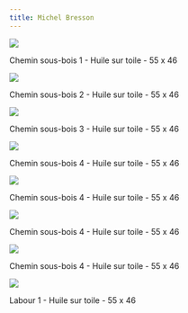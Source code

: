 ```yaml
---
title: Michel Bresson
---
```


![](images/IMG_3830.jpg)

Chemin sous-bois 1 - Huile sur toile - 55 x 46

![](images/IMG_4732.jpg)

Chemin sous-bois 2 - Huile sur toile - 55 x 46

![](images/IMG_4775.jpg)

Chemin sous-bois 3 - Huile sur toile - 55 x 46

![](images/IMG_5038.jpg)

Chemin sous-bois 4 - Huile sur toile - 55 x 46

![](images/IMG_5041.jpg)

Chemin sous-bois 4 - Huile sur toile - 55 x 46

![](images/IMG_3639.jpg)

Chemin sous-bois 4 - Huile sur toile - 55 x 46

![](images/IMG_5037.jpg)

Chemin sous-bois 4 - Huile sur toile - 55 x 46

![](images/IMG_3640.jpg)

Labour 1 - Huile sur toile - 55 x 46

